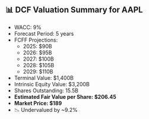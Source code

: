 ## 📊 DCF Valuation Summary for AAPL

- WACC: 9%
- Forecast Period: 5 years
- FCFF Projections:
  - 2025: $90B
  - 2026: $95B
  - 2027: $100B
  - 2028: $105B
  - 2029: $110B
- Terminal Value: $1,400B
- Intrinsic Equity Value: $3,200B
- Shares Outstanding: 15.5B
- **Estimated Fair Value per Share: $206.45**
- **Market Price: $189**
- 📉 Undervalued by ~9.2%

